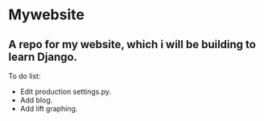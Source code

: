 Mywebsite
=====
A repo for my website, which i will be building to learn Django.
-----

To do list:
- Edit production settings.py.
- Add blog.
- Add lift graphing.

